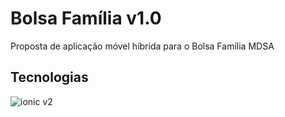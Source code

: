 # Bolsa Família v1.0

Proposta de aplicação móvel híbrida para o Bolsa Família MDSA

## Tecnologias

![ionic v2](http://ionicframework.com/)
